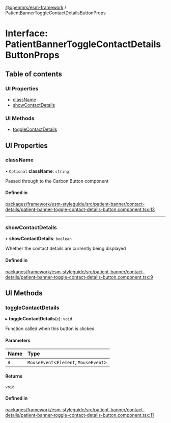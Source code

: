 [@openmrs/esm-framework](../API.md) / PatientBannerToggleContactDetailsButtonProps

# Interface: PatientBannerToggleContactDetailsButtonProps

## Table of contents

### UI Properties

- [className](PatientBannerToggleContactDetailsButtonProps.md#classname)
- [showContactDetails](PatientBannerToggleContactDetailsButtonProps.md#showcontactdetails)

### UI Methods

- [toggleContactDetails](PatientBannerToggleContactDetailsButtonProps.md#togglecontactdetails)

## UI Properties

### className

• `Optional` **className**: `string`

Passed through to the Carbon Button component

#### Defined in

[packages/framework/esm-styleguide/src/patient-banner/contact-details/patient-banner-toggle-contact-details-button.component.tsx:13](https://github.com/openmrs/openmrs-esm-core/blob/main/packages/framework/esm-styleguide/src/patient-banner/contact-details/patient-banner-toggle-contact-details-button.component.tsx#L13)

___

### showContactDetails

• **showContactDetails**: `boolean`

Whether the contact details are currently being displayed

#### Defined in

[packages/framework/esm-styleguide/src/patient-banner/contact-details/patient-banner-toggle-contact-details-button.component.tsx:9](https://github.com/openmrs/openmrs-esm-core/blob/main/packages/framework/esm-styleguide/src/patient-banner/contact-details/patient-banner-toggle-contact-details-button.component.tsx#L9)

## UI Methods

### toggleContactDetails

▸ **toggleContactDetails**(`e`): `void`

Function called when this button is clicked.

#### Parameters

| Name | Type |
| :------ | :------ |
| `e` | `MouseEvent`<`Element`, `MouseEvent`\> |

#### Returns

`void`

#### Defined in

[packages/framework/esm-styleguide/src/patient-banner/contact-details/patient-banner-toggle-contact-details-button.component.tsx:11](https://github.com/openmrs/openmrs-esm-core/blob/main/packages/framework/esm-styleguide/src/patient-banner/contact-details/patient-banner-toggle-contact-details-button.component.tsx#L11)
